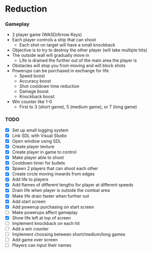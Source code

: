 # Reduction

### Gameplay
- 2 player game (WASD/Arrow Keys)
- Each player controls a ship that can shoot
    - Each shot on target will have a small knockback
- Objective is to try to destroy the other player (will take multiple hits)
- The outside wall will gradually move in
    - Life is drained the further out of the main area the player is
- Obstacles will stop you from moving and will block shots
- Powerups can be purchased in exchange for life
    - Speed boost
    - Accuracy boost
    - Shot cooldown time reduction
    - Damage boost
    - Knockback boost
- Win counter like 1-0
    - First to 3 (short game), 5 (medium game), or 7 (long game)

### TODO
- [x] Set up small logging system
- [x] Link SDL with Visual Studio
- [x] Open window using SDL
- [x] Create player texture
- [x] Create player in game to control
- [x] Make player able to shoot
- [x] Cooldown timer for bullets
- [x] Spawn 2 players that can shoot each other
- [x] Create circle moving inwards from edges
- [x] Add life to players
- [x] Add flames of different lengths for player at different speeds
- [x] Drain life when player is outside the combat area
- [x] Make life drain faster when further out
- [x] Add start screen
- [x] Add powerup purchasing on start screen
- [ ] Make powerups affect gameplay
- [x] Show life left at top of screen
- [ ] Implement knockback on each hit
- [ ] Add a win counter
- [ ] Implement choosing between short/medium/long games
- [ ] Add game over screen
- [ ] Players can input their names
